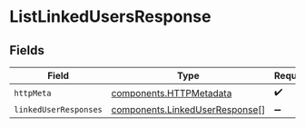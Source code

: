 # ListLinkedUsersResponse


## Fields

| Field                                                                            | Type                                                                             | Required                                                                         | Description                                                                      |
| -------------------------------------------------------------------------------- | -------------------------------------------------------------------------------- | -------------------------------------------------------------------------------- | -------------------------------------------------------------------------------- |
| `httpMeta`                                                                       | [components.HTTPMetadata](../../models/components/httpmetadata.md)               | :heavy_check_mark:                                                               | N/A                                                                              |
| `linkedUserResponses`                                                            | [components.LinkedUserResponse](../../models/components/linkeduserresponse.md)[] | :heavy_minus_sign:                                                               | N/A                                                                              |